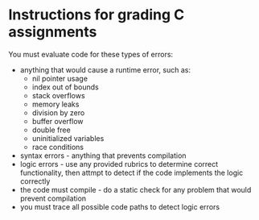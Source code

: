 # Instructions for grading C assignments

You must evaluate code for these types of errors:

- anything that would cause a runtime error, such as:
  - nil pointer usage
  - index out of bounds
  - stack overflows
  - memory leaks
  - division by zero
  - buffer overflow
  - double free
  - uninitialized variables
  - race conditions
- syntax errors - anything that prevents compilation
- logic errors - use any provided rubrics to determine correct functionality, then attmpt to detect if the code implements the logic correctly
- the code must compile - do a static check for any problem that would prevent compilation
- you must trace all possible code paths to detect logic errors



